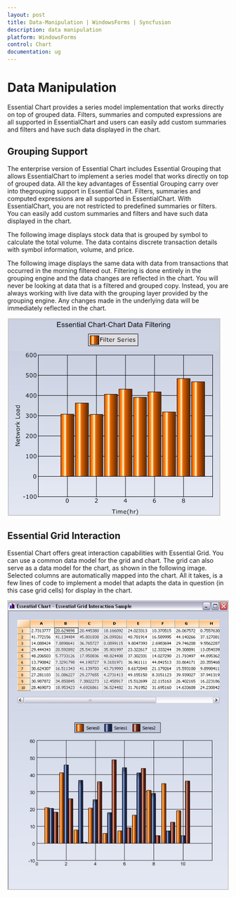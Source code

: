 ```yaml
---
layout: post
title: Data-Manipulation | WindowsForms | Syncfusion
description: data manipulation
platform: WindowsForms
control: Chart
documentation: ug
---
```


# Data Manipulation

Essential Chart provides a series model implementation that works directly on top of grouped data. Filters, summaries and computed expressions are all supported in EssentialChart and users can easily add custom summaries and filters and have such data displayed in the chart.

## Grouping Support

The enterprise version of Essential Chart includes Essential Grouping that allows EssentialChart to implement a series model that works directly on top of grouped data. All the key advantages of Essential Grouping carry over into thegrouping support in Essential Chart. Filters, summaries and computed expressions are all supported in EssentialChart. With EssentialChart, you are not restricted to predefined summaries or filters. You can easily add custom summaries and filters and have such data displayed in the chart.

The following image displays stock data that is grouped by symbol to calculate the total volume. The data contains discrete transaction details with symbol information, volume, and price. 

The following image displays the same data with data from transactions that occurred in the morning filtered out. Filtering is done entirely in the grouping engine and the data changes are reflected in the chart. You will never be looking at data that is a filtered and grouped copy. Instead, you are always working with live data with the grouping layer provided by the grouping engine. Any changes made in the underlying data will be immediately reflected in the chart. 





![](Data-Manipulation_images/Data-Manipulation_img1.png)




## Essential Grid Interaction

Essential Chart offers great interaction capabilities with Essential Grid. You can use a common data model for the grid and chart. The grid can also serve as a data model for the chart, as shown in the following image. Selected columns are automatically mapped into the chart. All it takes, is a few lines of code to implement a model that adapts the data in question (in this case grid cells) for display in the chart.





![](Data-Manipulation_images/Data-Manipulation_img2.png)


